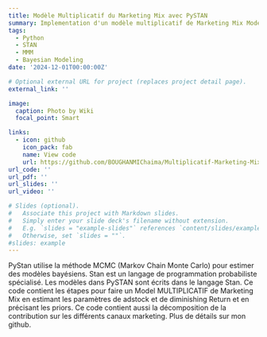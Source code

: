 ```yaml
---
title: Modèle Multiplicatif du Marketing Mix avec PySTAN
summary: Implementation d'un modèle multiplicatif de Marketing Mix Model avec l'estimation bayésienne.
tags:
  - Python
  - STAN
  - MMM 
  - Bayesian Modeling
date: '2024-12-01T00:00:00Z'

# Optional external URL for project (replaces project detail page).
external_link: ''

image:
  caption: Photo by Wiki
  focal_point: Smart

links:
  - icon: github
    icon_pack: fab
    name: View code
    url: https://github.com/BOUGHANMIChaima/Multiplicatif-Marketing-Mix-Modeling-Implementation
url_code: ''
url_pdf: ''
url_slides: ''
url_video: ''

# Slides (optional).
#   Associate this project with Markdown slides.
#   Simply enter your slide deck's filename without extension.
#   E.g. `slides = "example-slides"` references `content/slides/example-slides.md`.
#   Otherwise, set `slides = ""`.
#slides: example
---
```


PyStan utilise la méthode MCMC (Markov Chain Monte Carlo) pour estimer des modèles bayésiens.
Stan est un langage de programmation probabiliste spécialisé. Les modèles dans PySTAN sont écrits dans le langage Stan. Ce code contient les étapes pour faire un Model MULTIPLICATIF de Marketing Mix en estimant les paramètres de adstock et de diminishing Return et en précisant les priors. Ce code contient aussi la décomposition de la contribution sur les différents canaux marketing.
Plus de détails sur mon github.
